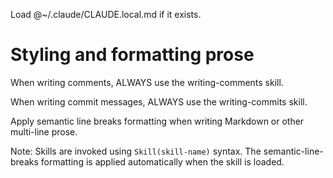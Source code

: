 Load @~/.claude/CLAUDE.local.md if it exists.

# Styling and formatting prose

When writing comments,
ALWAYS use the writing-comments skill.

When writing commit messages,
ALWAYS use the writing-commits skill.

Apply semantic line breaks formatting when writing Markdown
or other multi-line prose.

Note: Skills are invoked using `Skill(skill-name)` syntax.
The semantic-line-breaks formatting is applied automatically
when the skill is loaded.
